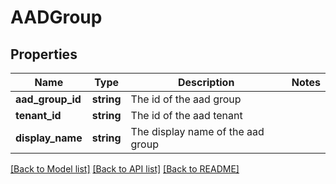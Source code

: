 # AADGroup

## Properties
Name | Type | Description | Notes
------------ | ------------- | ------------- | -------------
**aad_group_id** | **string** | The id of the aad group | 
**tenant_id** | **string** | The id of the aad tenant | 
**display_name** | **string** | The display name of the aad group | 

[[Back to Model list]](../README.md#documentation-for-models) [[Back to API list]](../README.md#documentation-for-api-endpoints) [[Back to README]](../README.md)

